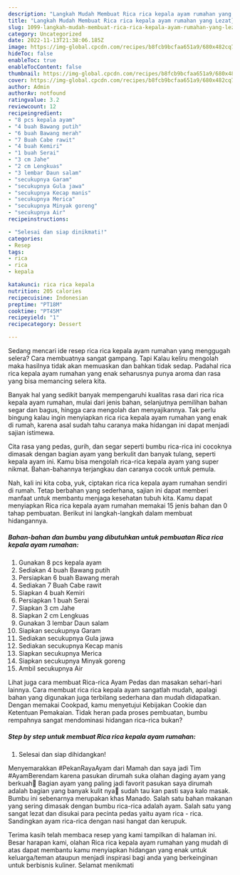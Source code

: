 ```yaml
---
description: "Langkah Mudah Membuat Rica rica kepala ayam rumahan yang Lezat}"
title: "Langkah Mudah Membuat Rica rica kepala ayam rumahan yang Lezat}"
slug: 1099-langkah-mudah-membuat-rica-rica-kepala-ayam-rumahan-yang-lezat
category: Uncategorized
date: 2022-11-13T21:38:06.185Z
image: https://img-global.cpcdn.com/recipes/b8fcb9bcfaa651a9/680x482cq70/rica-rica-kepala-ayam-rumahan-foto-resep-utama.jpg
hideToc: false
enableToc: true
enableTocContent: false
thumbnail: https://img-global.cpcdn.com/recipes/b8fcb9bcfaa651a9/680x482cq70/rica-rica-kepala-ayam-rumahan-foto-resep-utama.jpg
cover: https://img-global.cpcdn.com/recipes/b8fcb9bcfaa651a9/680x482cq70/rica-rica-kepala-ayam-rumahan-foto-resep-utama.jpg
author: Admin
authorAv: notfound
ratingvalue: 3.2
reviewcount: 12
recipeingredient:
- "8 pcs kepala ayam"
- "4 buah Bawang putih"
- "6 buah Bawang merah"
- "7 Buah Cabe rawit"
- "4 buah Kemiri"
- "1 buah Serai"
- "3 cm Jahe"
- "2 cm Lengkuas"
- "3 lembar Daun salam"
- "secukupnya Garam"
- "secukupnya Gula jawa"
- "secukupnya Kecap manis"
- "secukupnya Merica"
- "secukupnya Minyak goreng"
- "secukupnya Air"
recipeinstructions:

- "Selesai dan siap dinikmati!"
categories:
- Resep
tags:
- rica
- rica
- kepala

katakunci: rica rica kepala 
nutrition: 205 calories
recipecuisine: Indonesian
preptime: "PT18M"
cooktime: "PT45M"
recipeyield: "1"
recipecategory: Dessert

---
```



Sedang mencari ide resep rica rica kepala ayam rumahan yang menggugah selera? Cara membuatnya sangat gampang. Tapi Kalau keliru mengolah maka hasilnya tidak akan memuaskan dan bahkan tidak sedap. Padahal rica rica kepala ayam rumahan yang enak seharusnya punya aroma dan rasa yang bisa memancing selera kita.


Banyak hal yang sedikit banyak mempengaruhi kualitas rasa dari rica rica kepala ayam rumahan, mulai dari jenis bahan, selanjutnya pemilihan bahan segar dan bagus, hingga cara mengolah dan menyajikannya. Tak perlu bingung kalau ingin menyiapkan rica rica kepala ayam rumahan yang enak di rumah, karena asal sudah tahu caranya maka hidangan ini dapat menjadi sajian istimewa.

Cita rasa yang pedas, gurih, dan segar seperti bumbu rica-rica ini cocoknya dimasak dengan bagian ayam yang berkulit dan banyak tulang, seperti kepala ayam ini. Kamu bisa mengolah rica-rica kepala ayam yang super nikmat. Bahan-bahannya terjangkau dan caranya cocok untuk pemula.


Nah, kali ini kita coba, yuk, ciptakan rica rica kepala ayam rumahan sendiri di rumah. Tetap berbahan yang sederhana, sajian ini dapat memberi manfaat untuk membantu menjaga kesehatan tubuh kita. Kamu dapat menyiapkan Rica rica kepala ayam rumahan memakai 15 jenis bahan dan 0 tahap pembuatan. Berikut ini langkah-langkah dalam membuat hidangannya.

<!--inarticleads1-->

##### Bahan-bahan dan bumbu yang dibutuhkan untuk pembuatan Rica rica kepala ayam rumahan:

1. Gunakan 8 pcs kepala ayam
1. Sediakan 4 buah Bawang putih
1. Persiapkan 6 buah Bawang merah
1. Sediakan 7 Buah Cabe rawit
1. Siapkan 4 buah Kemiri
1. Persiapkan 1 buah Serai
1. Siapkan 3 cm Jahe
1. Siapkan 2 cm Lengkuas
1. Gunakan 3 lembar Daun salam
1. Siapkan secukupnya Garam
1. Sediakan secukupnya Gula jawa
1. Sediakan secukupnya Kecap manis
1. Siapkan secukupnya Merica
1. Siapkan secukupnya Minyak goreng
1. Ambil secukupnya Air


Lihat juga cara membuat Rica-rica Ayam Pedas dan masakan sehari-hari lainnya. Cara membuat rica rica kepala ayam sangatlah mudah, apalagi bahan yang digunakan juga terbilang sederhana dan mudah didapatkan. Dengan memakai Cookpad, kamu menyetujui Kebijakan Cookie dan Ketentuan Pemakaian. Tidak heran pada proses pembuatan, bumbu rempahnya sangat mendominasi hidangan rica-rica bukan? 

<!--inarticleads2-->

##### Step by step untuk membuat Rica rica kepala ayam rumahan:


1. Selesai dan siap dihidangkan!

Menyemarakkan #PekanRayaAyam dari Mamah dan saya jadi Tim #AyamBerendam karena pasukan dirumah suka olahan daging ayam yang berkuah👏 Bagian ayam yang paling jadi favorit pasukan saya dirumah adalah bagian yang banyak kulit nya🤭 sudah tau kan pasti saya kalo masak. Bumbu ini sebenarnya merupakan khas Manado. Salah satu bahan makanan yang sering dimasak dengan bumbu rica-rica adalah ayam. Salah satu yang sangat lezat dan disukai para pecinta pedas yaitu ayam rica - rica. Sandingkan ayam rica-rica dengan nasi hangat dan kerupuk. 

Terima kasih telah membaca resep yang kami tampilkan di halaman ini. Besar harapan kami, olahan Rica rica kepala ayam rumahan yang mudah di atas dapat membantu kamu menyiapkan hidangan yang enak untuk keluarga/teman ataupun menjadi inspirasi bagi anda yang berkeinginan untuk berbisnis kuliner. Selamat menikmati

